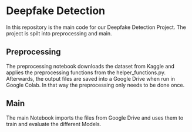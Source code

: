 # Deepfake Detection

In this repository is the main code for our Deepfake Detection Project. 
The project is spilt into preprocessing and main.

## Preprocessing
The preprocessing notebook downloads the dataset from Kaggle and applies the preprocessing functions from the helper_functions.py. Afterwards, the output files are saved into a Google Drive when run in Google Colab. In that way the preprocessing only needs to be done once.

## Main
The main Notebook imports the files from Google Drive and uses them to train and evaluate the different Models.
